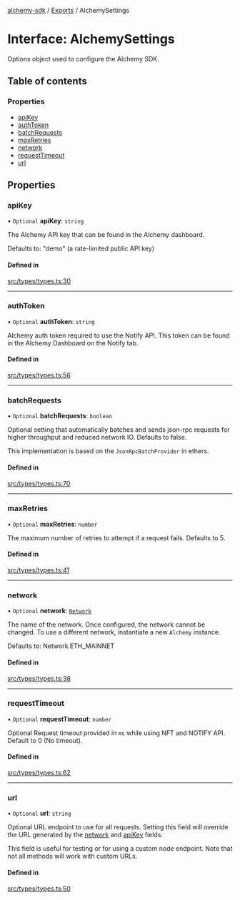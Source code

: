 [alchemy-sdk](../README.md) / [Exports](../modules.md) / AlchemySettings

# Interface: AlchemySettings

Options object used to configure the Alchemy SDK.

## Table of contents

### Properties

- [apiKey](AlchemySettings.md#apikey)
- [authToken](AlchemySettings.md#authtoken)
- [batchRequests](AlchemySettings.md#batchrequests)
- [maxRetries](AlchemySettings.md#maxretries)
- [network](AlchemySettings.md#network)
- [requestTimeout](AlchemySettings.md#requesttimeout)
- [url](AlchemySettings.md#url)

## Properties

### apiKey

• `Optional` **apiKey**: `string`

The Alchemy API key that can be found in the Alchemy dashboard.

Defaults to: "demo" (a rate-limited public API key)

#### Defined in

[src/types/types.ts:30](https://github.com/alchemyplatform/alchemy-sdk-js/blob/277f926/src/types/types.ts#L30)

___

### authToken

• `Optional` **authToken**: `string`

Alchemy auth token required to use the Notify API. This token can be found
in the Alchemy Dashboard on the Notify tab.

#### Defined in

[src/types/types.ts:56](https://github.com/alchemyplatform/alchemy-sdk-js/blob/277f926/src/types/types.ts#L56)

___

### batchRequests

• `Optional` **batchRequests**: `boolean`

Optional setting that automatically batches and sends json-rpc requests for
higher throughput and reduced network IO. Defaults to false.

This implementation is based on the `JsonRpcBatchProvider` in ethers.

#### Defined in

[src/types/types.ts:70](https://github.com/alchemyplatform/alchemy-sdk-js/blob/277f926/src/types/types.ts#L70)

___

### maxRetries

• `Optional` **maxRetries**: `number`

The maximum number of retries to attempt if a request fails. Defaults to 5.

#### Defined in

[src/types/types.ts:41](https://github.com/alchemyplatform/alchemy-sdk-js/blob/277f926/src/types/types.ts#L41)

___

### network

• `Optional` **network**: [`Network`](../enums/Network.md)

The name of the network. Once configured, the network cannot be changed. To
use a different network, instantiate a new `Alchemy` instance.

Defaults to: Network.ETH_MAINNET

#### Defined in

[src/types/types.ts:38](https://github.com/alchemyplatform/alchemy-sdk-js/blob/277f926/src/types/types.ts#L38)

___

### requestTimeout

• `Optional` **requestTimeout**: `number`

Optional Request timeout provided in `ms` while using NFT and NOTIFY API.
Default to 0 (No timeout).

#### Defined in

[src/types/types.ts:62](https://github.com/alchemyplatform/alchemy-sdk-js/blob/277f926/src/types/types.ts#L62)

___

### url

• `Optional` **url**: `string`

Optional URL endpoint to use for all requests. Setting this field will
override the URL generated by the [network](AlchemySettings.md#network) and [apiKey](AlchemySettings.md#apikey) fields.

This field is useful for testing or for using a custom node endpoint. Note
that not all methods will work with custom URLs.

#### Defined in

[src/types/types.ts:50](https://github.com/alchemyplatform/alchemy-sdk-js/blob/277f926/src/types/types.ts#L50)

